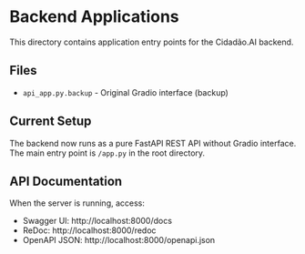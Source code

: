 # Backend Applications

This directory contains application entry points for the Cidadão.AI backend.

## Files

- `api_app.py.backup` - Original Gradio interface (backup)

## Current Setup

The backend now runs as a pure FastAPI REST API without Gradio interface.
The main entry point is `/app.py` in the root directory.

## API Documentation

When the server is running, access:
- Swagger UI: http://localhost:8000/docs
- ReDoc: http://localhost:8000/redoc
- OpenAPI JSON: http://localhost:8000/openapi.json